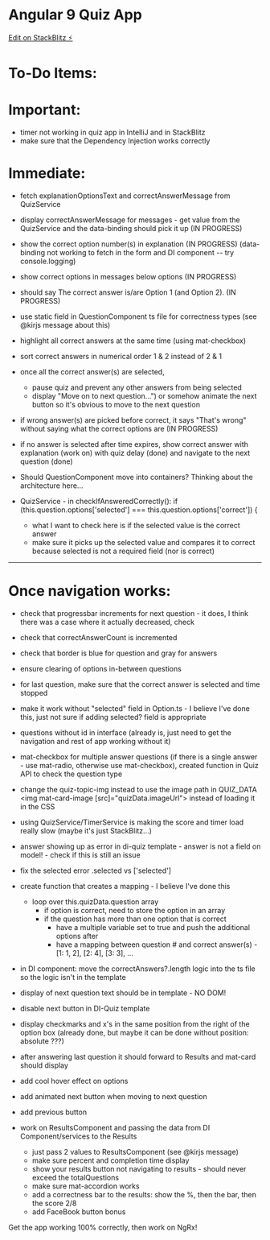 # Angular 9 Quiz App

[Edit on StackBlitz ⚡️](https://stackblitz.com/edit/angular-9-quiz-app)

# To-Do Items: 
# Important:
- timer not working in quiz app in IntelliJ and in StackBlitz
- make sure that the Dependency Injection works correctly

# Immediate:
- fetch explanationOptionsText and correctAnswerMessage from QuizService
- display correctAnswerMessage for messages - get value from the QuizService and the data-binding should pick it up (IN PROGRESS)
- show the correct option number(s) in explanation (IN PROGRESS)
	(data-binding not working to fetch in the form and DI component -- try console.logging)
- show correct options in messages below options (IN PROGRESS)
- should say The correct answer is/are Option 1 (and Option 2). (IN PROGRESS)

- use static field in QuestionComponent ts file for correctness types (see @kirjs message about this)
- highlight all correct answers at the same time (using mat-checkbox)
- sort correct answers in numerical order 1 & 2 instead of 2 & 1
- once all the correct answer(s) are selected,
	- pause quiz and prevent any other answers from being selected
	- display "Move on to next question...") or somehow animate the next button so it's obvious to move to the next question
- if wrong answer(s) are picked before correct, it says "That's wrong" without saying what the correct options are (IN PROGRESS)
- if no answer is selected after time expires, show correct answer with explanation (work on) with quiz delay (done) and navigate to the next question (done)
- Should QuestionComponent move into containers? Thinking about the architecture here...
- QuizService - in checkIfAnsweredCorrectly(): if (this.question.options['selected'] === this.question.options['correct']) {
	- what I want to check here is if the selected value is the correct answer
	- make sure it picks up the selected value and compares it to correct because selected is not a required field (nor is correct)
-----
# Once navigation works:
- check that progressbar increments for next question - it does, I think there was a case where it actually decreased, check
- check that correctAnswerCount is incremented
- check that border is blue for question and gray for answers
- ensure clearing of options in-between questions
- for last question, make sure that the correct answer is selected and time stopped
- make it work without "selected" field in Option.ts - I believe I've done this, just not sure if adding selected? field is appropriate
- questions without id in interface (already is, just need to get the navigation and rest of app working without it)
- mat-checkbox for multiple answer questions (if there is a single answer - use mat-radio, otherwise use mat-checkbox), created function in Quiz API to check the question type

- change the quiz-topic-img instead to use the image path in QUIZ_DATA <img mat-card-image [src]="quizData.imageUrl"> instead of loading it in the CSS
- using QuizService/TimerService is making the score and timer load really slow (maybe it's just StackBlitz...)

- answer showing up as error in di-quiz template - answer is not a field on model! - check if this is still an issue
- fix the selected error .selected vs ['selected']

- create function that creates a mapping - I believe I've done this
	- loop over this.quizData.question array
		- if option is correct, need to store the option in an array
		- if the question has more than one option that is correct
			- have a multiple variable set to true and push the additional options after
			- have a mapping between question # and correct answer(s) - [1: 1, 2], [2: 4], [3: 3], ...
- in DI component: move the correctAnswers?.length logic into the ts file so the logic isn't in the template
- display of next question text should be in template - NO DOM!
- disable next button in DI-Quiz template
- display checkmarks and x's in the same position from the right of the option box (already done, but maybe it can be done without position: absolute ???)

- after answering last question it should forward to Results and mat-card should display
- add cool hover effect on options
- add animated next button when moving to next question
- add previous button

- work on ResultsComponent and passing the data from DI Component/services to the Results
	- just pass 2 values to ResultsComponent (see @kirjs message)
	- make sure percent and completion time display
	- show your results button not navigating to results - should never exceed the totalQuestions
	- make sure mat-accordion works
	- add a correctness bar to the results: show the %, then the bar, then the score 2/8
	- add FaceBook button bonus

Get the app working 100% correctly, then work on NgRx!
